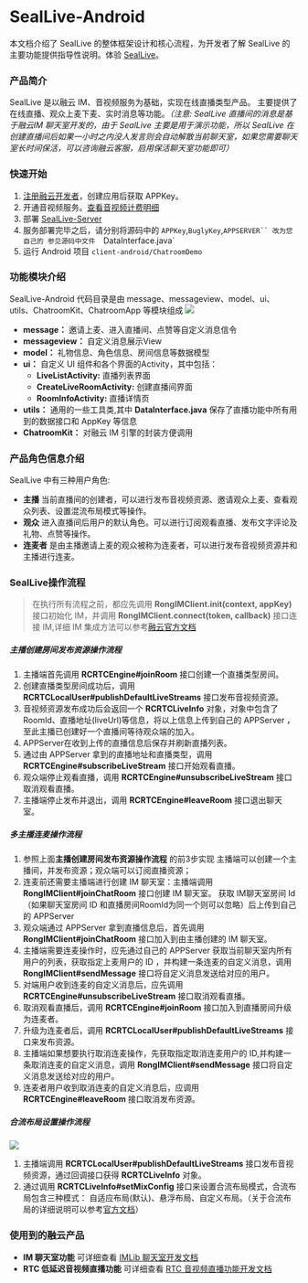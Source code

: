 # SealLive-Android
本文档介绍了 SealLive 的整体框架设计和核心流程，为开发者了解 SealLive 的主要功能提供指导性说明。体验 [SealLive](https://www.rongcloud.cn/downloads/demo)。

### 产品简介
SealLive 是以融云 IM、音视频服务为基础，实现在线直播类型产品。 主要提供了在线直播、观众上麦下麦、实时消息等功能。*（注意:  SealLive 直播间的消息是基于融云IM 聊天室开发的，由于 SealLive 主要是用于演示功能，所以 SealLive 在创建直播间后如果一小时之内没人发言则会自动解散当前聊天室，如果您需要聊天室长时间保活，可以咨询融云客服，启用保活聊天室功能即可）*

### 快速开始
1. [注册融云开发者](https://developer.rongcloud.cn/signup/?utm_source=demogithub&utm_term=demosign)，创建应用后获取 APPKey。
2. 开通音视频服务。[查看音视频计费明细](https://www.rongcloud.cn/docs/call.html#billing)
3. 部署 [SealLive-Server](https://github.com/rongcloud/demo-chatroom/tree/v2.0/app-server)
4. 服务部署完毕之后，请分别将源码中的 `APPKey`,`BuglyKey`,`APPSERVER`` 改为您自己的
参见源码中文件  `DataInterface.java`
5. 运行 Android 项目  `client-android/ChatroomDemo`

### 功能模块介绍
SealLive-Android 代码目录是由 message、messageview、model、ui、utils、ChatroomKit、ChatroomApp 等模块组成
![](./imgs/img01.png)

* **message：**  邀请上麦、进入直播间、点赞等自定义消息信令
* **messageview：** 自定义消息展示View
* **model：**  礼物信息、角色信息、房间信息等数据模型
* **ui：**  自定义 UI 组件和各个界面的Activity，其中包括：
  * **LiveListActivity:** 直播列表界面
  * **CreateLiveRoomActivity:**  创建直播间界面
  * **RoomInfoActivity:** 直播详情页
* **utils：** 通用的一些工具类,其中 **DataInterface.java**  保存了直播功能中所有用到的数据接口和 AppKey 等信息
* **ChatroomKit：** 对融云 IM 引擎的封装方便调用
### 产品角色信息介绍

SealLive 中有三种用户角色:
* **主播** 当前直播间的创建者，可以进行发布音视频资源、邀请观众上麦、查看观众列表、设置混流布局模式等操作。
* **观众** 进入直播间后用户的默认角色。可以进行订阅观看直播、发布文字评论及礼物、点赞等操作。
* **连麦者** 是由主播邀请上麦的观众被称为连麦者，可以进行发布音视频资源并和主播进行连麦。

### SealLive操作流程

> 在执行所有流程之前，都应先调用 **RongIMClient.init(context, appKey)** 接口初始化 IM，并调用 **RongIMClient.connect(token, callback)** 接口连接 IM,详细 IM 集成方法可以参考[融云官方文档](https://docs.rongcloud.cn/im/imlib/android/quick-start/init/)

##### 主播创建房间发布资源操作流程
1. 主播端首先调用 **RCRTCEngine#joinRoom** 接口创建一个直播类型房间。
2. 创建直播类型房间成功后，调用 **RCRTCLocalUser#publishDefaultLiveStreams** 接口发布音视频资源。
3. 音视频资源发布成功后会返回一个 **RCRTCLiveInfo** 对象，对象中包含了 RoomId、直播地址(liveUrl)等信息，将以上信息上传到自己的 APPServer ，至此主播已创建好一个直播间等待观众端的加入。
4. APPServer在收到上传的直播信息后保存并刷新直播列表。
5. 通过由 APPServer 拿到的直播地址和直播类型，调用 **RCRTCEngine#subscribeLiveStream** 接口开始观看直播。
6. 观众端停止观看直播，调用 **RCRTCEngine#unsubscribeLiveStream** 接口取消观看直播。
7. 主播端停止发布并退出，调用 **RCRTCEngine#leaveRoom** 接口退出聊天室。

##### 多主播连麦操作流程
1. 参照上面**主播创建房间发布资源操作流程** 的前3步实现 主播端可以创建一个主播间，并发布资源；观众端可以订阅直播资源； 
2. 连麦前还需要主播端进行创建 IM 聊天室：主播端调用 **RongIMClient#joinChatRoom** 接口创建 IM 聊天室。 获取 IM聊天室房间 Id （如果聊天室房间 ID 和直播房间RoomId为同一个则可以忽略）后上传到自己的 APPServer
3. 观众端通过 APPServer 拿到直播信息后，首先调用 **RongIMClient#joinChatRoom** 接口加入到由主播创建的 IM 聊天室。
4. 主播端需要连麦操作时，应先通过自己的 APPServer 获取当前聊天室内所有用户的列表，获取指定上麦用户的 ID ，并构建一条连麦的自定义消息，调用 **RongIMClient#sendMessage** 接口将自定义消息发送给对应的用户。
5. 对端用户收到连麦的自定义消息后，应先调用 **RCRTCEngine#unsubscribeLiveStream** 接口取消观看直播。
6. 取消观看直播后，调用 **RCRTCEngine#joinRoom** 接口加入到直播房间升级为连麦者。
7. 升级为连麦者后，调用 **RCRTCLocalUser#publishDefaultLiveStreams** 接口来发布资源。
8. 主播端如果想要执行取消连麦操作，先获取指定取消连麦用户的 ID,并构建一条取消连麦的自定义消息，调用 **RongIMClient#sendMessage** 接口将自定义消息发送给对应的用户。
9. 连麦者用户收到取消连麦的自定义消息后，应调用 **RCRTCEngine#leaveRoom** 接口取消发布资源。

##### 合流布局设置操作流程
![](./imgs/mix.png)

1. 主播端调用 **RCRTCLocalUser#publishDefaultLiveStreams** 接口发布音视频资源，通过回调接口获得 **RCRTCLiveInfo** 对象。
2. 通过调用 **RCRTCLiveInfo#setMixConfig** 接口来设置合流布局模式，合流布局包含三种模式： 自适应布局(默认)、悬浮布局、自定义布局。（关于合流布局的详细说明可以参考[官方文档](https://docs.rongcloud.cn/rtc/rtclib/android/video_mix_layout/)）

### 使用到的融云产品
* **IM 聊天室功能**  可详细查看 [IMLib 聊天室开发文档](https://www.rongcloud.cn/docs/android.html)
* **RTC 低延迟音视频直播功能** 可详细查看 [RTC 音视频直播功能开发文档](https://www.rongcloud.cn/docs/android_rtclib.html)















